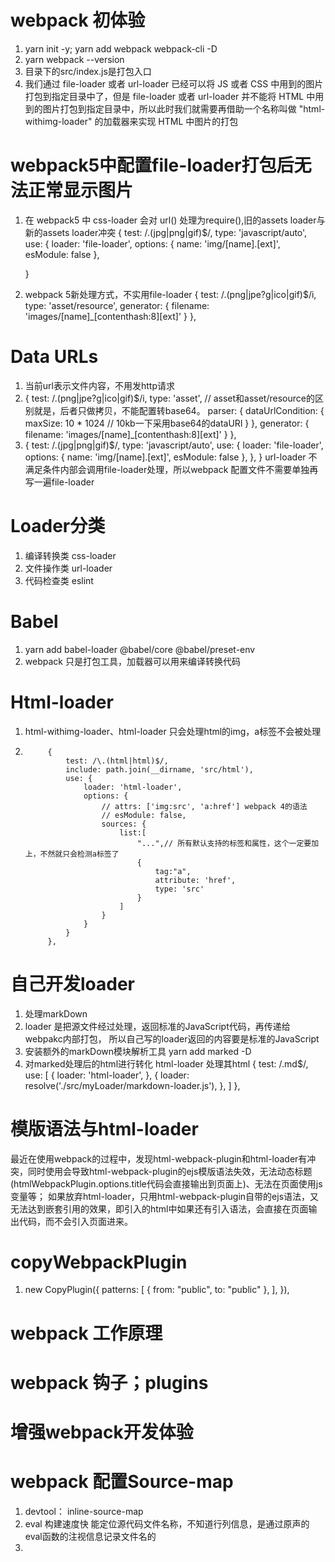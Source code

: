 # webpack 初体验
1. yarn init -y;  yarn add webpack webpack-cli -D  
2. yarn webpack --version
3. 目录下的src/index.js是打包入口
4. 我们通过 file-loader 或者 url-loader 已经可以将 JS 或者 CSS 中用到的图片打包到指定目录中了，但是 file-loader 或者 url-loader 并不能将 HTML 中用到的图片打包到指定目录中，所以此时我们就需要再借助一个名称叫做 "html-withimg-loader" 的加载器来实现 HTML 中图片的打包

# webpack5中配置file-loader打包后无法正常显示图片
1. 在 webpack5 中 css-loader 会对 url() 处理为require(),旧的assets loader与新的assets loader冲突
    {
        test: /\.(jpg|png|gif)$/,
        type: 'javascript/auto',
        use: {
            loader: 'file-loader',
            options: {
            name: 'img/[name].[ext]',
            esModule: false
            },
        
    }
2. webpack 5新处理方式，不实用file-loader
    {
        test: /\.(png|jpe?g|ico|gif)$/i,
        type: 'asset/resource',
        generator: {
            filename: 'images/[name]_[contenthash:8][ext]'
        }
    },

# Data URLs
1. 当前url表示文件内容，不用发http请求
2. {
        test: /\.(png|jpe?g|ico|gif)$/i,
        type: 'asset', // asset和asset/resource的区别就是，后者只做拷贝，不能配置转base64。
        parser: {
            dataUrlCondition: {
                maxSize: 10 * 1024 // 10kb一下采用base64的dataURl
            }
        },
        generator: {
            filename: 'images/[name]_[contenthash:8][ext]'
        }
    },
3. {
                test: /\.(jpg|png|gif)$/,
                type: 'javascript/auto',
                use: {
                  loader: 'file-loader',
                  options: {
                    name: 'img/[name].[ext]',
                    esModule: false
                  },
                },
            }
url-loader 不满足条件内部会调用file-loader处理，所以webpack
配置文件不需要单独再写一遍file-loader

# Loader分类
1. 编译转换类 css-loader
2. 文件操作类 url-loader
3. 代码检查类 eslint


# Babel
1. yarn add babel-loader @babel/core @babel/preset-env
2. webpack 只是打包工具，加载器可以用来编译转换代码

# Html-loader
1. html-withimg-loader、html-loader 只会处理html的img，a标签不会被处理
2. 
            {   
                test: /\.(html|html)$/,
                include: path.join(__dirname, 'src/html'),
                use: {
                    loader: 'html-loader',
                    options: {
                        // attrs: ['img:src', 'a:href'] webpack 4的语法
                        // esModule: false,
                        sources: {
                            list:[
                                "...",// 所有默认支持的标签和属性，这个一定要加上，不然就只会检测a标签了
                                {
                                    tag:"a",
                                    attribute: 'href',
                                    type: 'src'
                                }
                            ]
                        }
                    }
                }
            },

# 自己开发loader
1. 处理markDown
2. loader 是把源文件经过处理，返回标准的JavaScript代码，再传递给webpakc内部打包，
   所以自己写的loader返回的内容要是标准的JavaScript
3. 安装额外的markDown模块解析工具
   yarn add marked -D
4. 对marked处理后的html进行转化 
   html-loader 处理其html
   {
        test: /\.md$/,
        use: [
            {
                loader: 'html-loader',
            },
            {
                loader: resolve('./src/myLoader/markdown-loader.js'),
            },
        ]
    },

# 模版语法与html-loader
最近在使用webpack的过程中，发现html-webpack-plugin和html-loader有冲突，同时使用会导致html-webpack-plugin的ejs模版语法失效，无法动态标题(htmlWebpackPlugin.options.title代码会直接输出到页面上)、无法在页面使用js变量等； 如果放弃html-loader，只用html-webpack-plugin自带的ejs语法，又无法达到嵌套引用的效果，即引入的html中如果还有引入语法，会直接在页面输出代码，而不会引入页面进来。

# copyWebpackPlugin
1. new CopyPlugin({
        patterns: [
            { from: "public", to: "public" },
        ],
    }),

# webpack 工作原理


# webpack 钩子；plugins


# 增强webpack开发体验

# webpack 配置Source-map
1. devtool： inline-source-map
2. eval    构建速度快 能定位源代码文件名称，不知道行列信息，是通过原声的eval函数的注视信息记录文件名的
3.                    